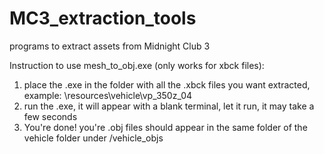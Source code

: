 # MC3_extraction_tools
programs to extract assets from Midnight Club 3

Instruction to use mesh_to_obj.exe (only works for xbck files):
1. place the .exe in the folder with all the .xbck files you want extracted, example: \resources\vehicle\vp_350z_04
2. run the .exe, it will appear with a blank terminal, let it run, it may take a few seconds
3. You're done! you're .obj files should appear in the same folder of the vehicle folder under /vehicle_objs
